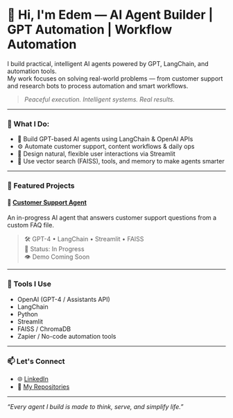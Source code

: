# 👋 Hi, I'm Edem — AI Agent Builder | GPT Automation | Workflow Automation

I build practical, intelligent AI agents powered by GPT, LangChain, and automation tools.  
My work focuses on solving real-world problems — from customer support and research bots to process automation and smart workflows.

> _Peaceful execution. Intelligent systems. Real results._

---

### 💼 What I Do:
- 🤖 Build GPT-based AI agents using LangChain & OpenAI APIs  
- ⚙️ Automate customer support, content workflows & daily ops  
- 💬 Design natural, flexible user interactions via Streamlit  
- 🧩 Use vector search (FAISS), tools, and memory to make agents smarter  

---

### 📌 Featured Projects

#### 🔹 [Customer Support Agent](https://github.com/edem-ai/CustomerSupportAgent)  
An in-progress AI agent that answers customer support questions from a custom FAQ file.  
> 🛠️ GPT-4 • LangChain • Streamlit • FAISS  
> 🚧 Status: In Progress  
> 👁️ Demo Coming Soon

---

### 🔧 Tools I Use

- OpenAI (GPT-4 / Assistants API)  
- LangChain  
- Python  
- Streamlit  
- FAISS / ChromaDB  
- Zapier / No-code automation tools  

---

### 📫 Let's Connect

- 🌐 [LinkedIn](https://linkedin.com/in/https://www.linkedin.com/in/ukponoabasi-edem-6366a7267?)
- 🧰 [My Repositories](https://github.com/edem-ai)

---

_“Every agent I build is made to think, serve, and simplify life.”_
